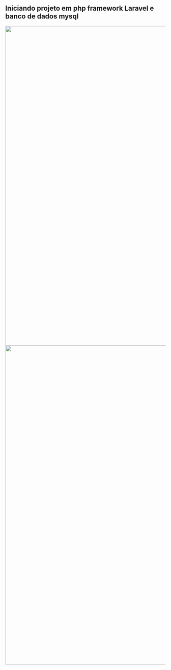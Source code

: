 <h2> Iniciando projeto em php framework Laravel e banco de dados mysql</h2>


<img width = "1000px" src="https://github.com/erascardsilva/projeto_OS/assets/70297459/1be75e19-fa07-4d55-b2a1-99fd1ae28608">
<img width = "1000px" src="https://github.com/erascardsilva/projeto_OS/assets/70297459/321488de-fdae-46fd-a616-927b6ecda9ff">

